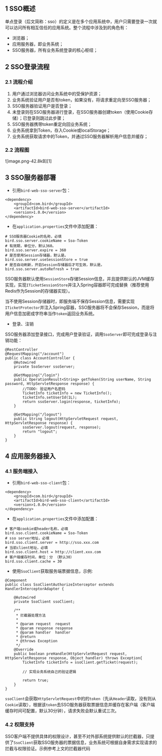 ## 1 SSO概述

单点登录（后文简称：sso）的定义是在多个应用系统中，用户只需要登录一次就可以访问所有相互信任的应用系统。整个流程中涉及到的角色有：

 - 浏览器；
 - 应用服务器，即业务系统；
 - SSO服务器，所有业务系统登录的核心枢纽；

## 2 SSO登录流程

### 2.1 流程介绍

1. 用户通过浏览器访问业务系统中的受保护资源；
2. 业务系统验证用户是否有token，如果没有，将请求重定向至SSO服务器；
3. SSO服务器验证用户是否登录；
4. 未登录则在SSO服务器进行登录，在SSO服务器创建token（使用Cookie存储）；已登录则跳过此步骤；
5. SSO服务器携带token重定向回业务系统；
6. 业务系统拿到Token，存入Cookie或localStorage；
7. 业务系统获取请求中的Token，并通过SSO服务器解析用户信息并缓存；

### 2.2 流程图

![image.png-42.8kB][1]

## 3 SSO服务器部署

- 引用`bird-web-sso-server`包：

```
<dependency>
	<groupId>com.bird</groupId>
	<artifactId>bird-web-sso-server</artifactId>
	<version>1.0.0</version>
</dependency>
```

- 在`application.properties`文件中添加配置：

```
# SSO服务器Cookie的名称，必填
bird.sso.server.cookieName = Sso-Token
# 有效期，单位分，默认360。
bird.sso.server.expire = 360
# 是否使用Session存储器，默认是。
bird.sso.server.useSessionStore = true
# 是否自动刷新，开启Session存储器后才可生效，默认是。
bird.sso.server.autoRefresh = true
```

SSO服务器默认使用`SessionStore`存储Session信息，并且提供默认的JVM缓存实现，实现`ITicketSessionStore`并注入Spring容器即可完成替换（推荐使用Redis作为Session的存储器实现）。

当不使用Session存储器时，即服务端不保存Session信息，需要实现`ITicketProtector`并注入Spring容器，SSO服务器将不会保存Session，而是将用户信息加密成字符串当作`token`返回业务系统。

- 登录、注销

SSO服务器添加登录接口，完成用户登录验证，调用`SsoServer`即可完成登录与注销功能：
```
@RestController
@RequestMapping("/account")
public class AccountController {
    @Autowired
    private SsoServer ssoServer;
    
    @GetMapping("/login")
    public OperationResult<String> getToken(String userName, String password, HttpServletResponse response) {
        //TODO: 验证用户名密码
        TicketInfo ticketInfo = new TicketInfo();
        ticketInfo.setUserId(1L);
        return ssoServer.login(response, ticketInfo);
    }
    
    @GetMapping("/logout")
    public String logout(HttpServletRequest request, HttpServletResponse response) {
        ssoServer.logout(request, response);
        return "logout";
    }
}

```

## 4 应用服务器接入

### 4.1 服务端接入

- 引用`bird-web-sso-client`包：

```
<dependency>
	<groupId>com.bird</groupId>
	<artifactId>bird-web-sso-client</artifactId>
	<version>1.0.0</version>
</dependency>
```

- 在`application.properties`文件中添加配置：

```
# 客户端cookie或header名称，必填
bird.sso.client.cookieName = Sso-Token
# sso server地址，必填
bird.sso.client.server = http://sso.xxx.com
# 当前client地址，必填
bird.sso.client.host = http://client.xxx.com
# 客户端缓存时间，单位：分 （默认30）
bird.sso.client.cache = 30
```


- 使用`SsoClient`获取服务端票据信息，示例:
```
@Component
public class SsoClientAuthorizeInterceptor extends HandlerInterceptorAdapter {

    @Autowired
    private SsoClient ssoClient;

    /**
     * 拦截器处理方法
     *
     * @param request  request
     * @param response response
     * @param handler  handler
     * @return
     * @throws Exception
     */
    @Override
    public boolean preHandle(HttpServletRequest request, HttpServletResponse response, Object handler) throws Exception{
        TicketInfo ticketInfo = ssoClient.getTicket(request);

        // 实现业务系统自己的验证逻辑

        return true;
    }
}
```

`ssoClient`会获取`HttpServletRequest`中的的`token`（先从`Header`读取，没有则从`Cookie`读取），根据该`token`去SSO服务器获取票据信息并缓存在客户端（客户端缓存时间可配置，默认30分钟），请求失败会默认重试三次。

### 4.2 权限支持

SSO客户端不提供具体的权限设计，甚至不对外部系统提供默认的拦截器，只提供了`SsoClient`获取SSO服务器的票据信息，业务系统可根据自身需求实现请求的拦截与权限验证。示例参考上文的拦截器代码